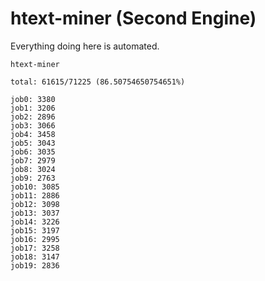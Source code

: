 # htext-miner (Second Engine)

Everything doing here is automated.

```
htext-miner

total: 61615/71225 (86.50754650754651%)

job0: 3380
job1: 3206
job2: 2896
job3: 3066
job4: 3458
job5: 3043
job6: 3035
job7: 2979
job8: 3024
job9: 2763
job10: 3085
job11: 2886
job12: 3098
job13: 3037
job14: 3226
job15: 3197
job16: 2995
job17: 3258
job18: 3147
job19: 2836
```